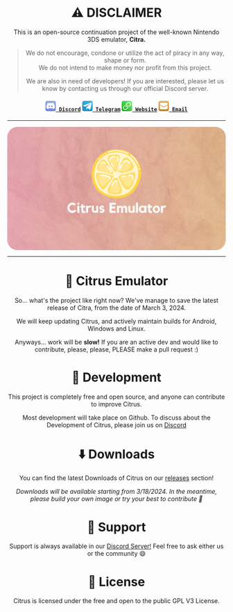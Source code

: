 <h1 align="center">⚠️ DISCLAIMER</h1>
    <p align="center">This is an open-source continuation project of the well-known Nintendo 3DS emulator, <strong>Citra.</strong></p>
    <blockquote align="center">
        <p>We do not encourage, condone or utilize the act of piracy in any way, shape or form. <br> We do not intend to make money nor profit from this project.</p>
        <p>We are also in need of developers! If you are interested, please let us know by contacting us through our official Discord server.</p>
    </blockquote>
<h4 align="center">
  <code><a href="https://discord.gg/5BnqE8RrJK"><img width="24" src="https://raw.githubusercontent.com/djsime1/djsime1/main/Icons/Discord.png"> Discord</a></code>
  <code><a href="https://t.me/ChainedTears"><img width="24" src="https://raw.githubusercontent.com/djsime1/djsime1/main/Icons/Telegram.png"> Telegram</a></code>
  <code><a href="https://citrus-emu.xyz"><img width="24" src="https://raw.githubusercontent.com/djsime1/djsime1/main/Icons/Website.png"> Website</a></code>
  <code><a href="mailto:admin@chainedtears.dev"><img width="24" src="https://raw.githubusercontent.com/djsime1/djsime1/main/Icons/Email.png"> Email</a></code>
</h4>
<hr>
<img align="center" src="/citrus-banner.png"/>
<hr>
<h1 align="center">🍊 Citrus Emulator</h1>
<p align="center">So... what's the project like right now? We've manage to save the latest release of Citra, from the date of March 3, 2024.</p>
<p align="center">We will keep updating Citrus, and actively maintain builds for Android, Windows and Linux.</p>
<p align="center">Anyways... work will be <b>slow!</b> If you are an active dev and would like to contribute, please, please, PLEASE make a pull request :)</p>

<h1 align="center">🚀 Development</h1>
<p align="center">This project is completely free and open source, and anyone can contribute to improve Citrus.</p>
<p align="center">Most development will take place on Github. To discuss about the Development of Citrus, please join us on <a href="https://discord.gg/5BnqE8RrJK">Discord</a></p>

<h1 align="center">⬇️ Downloads</h1>
<p align="center">You can find the latest Downloads of Citrus on our <a href="https://github.com/citrus-emu/Citrus/releases">releases</a> section!</p>
<p align="center"><i>Downloads will be available starting from 3/18/2024. In the meantime, please build your own image or try your best to contribute 🥺</i></p>

<h1 align="center">🤝 Support</h1>
<p align="center">Support is always available in our <a href="https://discord.gg/5BnqE8RrJK">Discord Server!</a> Feel free to ask either us or the community 😄</p>

<h1 align="center">📜 License</h1>
<p align="center">Citrus is licensed under the free and open to the public GPL V3 License.</p>



